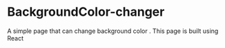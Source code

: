# BackgroundColor-changer
A simple page that can change background color . This page is built using React
